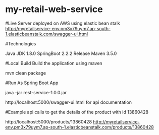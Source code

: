 # my-retail-web-service

#Live Server deployed on AWS using elastic bean stalk
http://myretailservice-env.pm3x79uym7.ap-south-1.elasticbeanstalk.com/swagger-ui.html

#Technologies

Java JDK 1.8.0
SpringBoot 2.2.2 Release 
Maven 3.5.0

#Local Build Build the application using maven 

mvn clean package

#Run As Spring Boot App 

java -jar rest-service-1.0.0.jar

http://localhost:5000/swagger-ui.html for api documentation


#Example api calls to get the details of the product with id 13860428

http://localhost:5000/products/13860428
http://myretailservice-env.pm3x79uym7.ap-south-1.elasticbeanstalk.com/products/13860428
